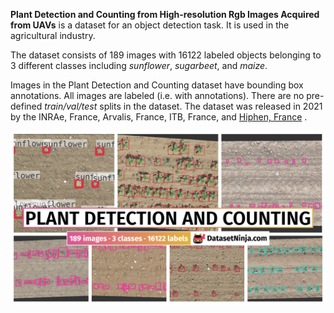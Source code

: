 **Plant Detection and Counting from High-resolution Rgb Images Acquired from UAVs** is a dataset for an object detection task. It is used in the agricultural industry. 

The dataset consists of 189 images with 16122 labeled objects belonging to 3 different classes including *sunflower*, *sugarbeet*, and *maize*.

Images in the Plant Detection and Counting dataset have bounding box annotations. All images are labeled (i.e. with annotations). There are no pre-defined <i>train/val/test</i> splits in the dataset. The dataset was released in 2021 by the INRAe, France, Arvalis, France, ITB, France, and <a href="https://www.hiphen-plant.com/" style="border-bottom: 1px dashed #d3d3d3;">Hiphen, France</a>
.

<img src="https://github.com/dataset-ninja/plant-detection-and-counting/raw/main/visualizations/poster.png">
